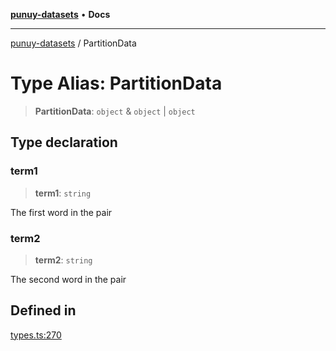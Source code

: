 [**punuy-datasets**](../README.md) • **Docs**

***

[punuy-datasets](../README.md) / PartitionData

# Type Alias: PartitionData

> **PartitionData**: `object` & `object` \| `object`

## Type declaration

### term1

> **term1**: `string`

The first word in the pair

### term2

> **term2**: `string`

The second word in the pair

## Defined in

[types.ts:270](https://github.com/andrefs/punuy-datasets/blob/5a644ea221c4739ccf0c8fc3f61a69dee57fb670/src/lib/types.ts#L270)
